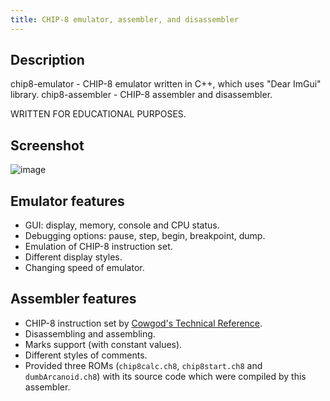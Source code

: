 ```yaml
---
title: CHIP-8 emulator, assembler, and disassembler
---
```


## Description
chip8-emulator - CHIP-8 emulator written in C++, which uses "Dear ImGui" library.
chip8-assembler - CHIP-8 assembler and disassembler.
  
WRITTEN FOR EDUCATIONAL PURPOSES.
## Screenshot
![image](https://user-images.githubusercontent.com/13097618/169660654-0fae5418-5f58-425a-9de1-54cefcd3a37f.png)
## Emulator features
- GUI: display, memory, console and CPU status.
- Debugging options: pause, step, begin, breakpoint, dump.
- Emulation of CHIP-8 instruction set.
- Different display styles.
- Changing speed of emulator.
## Assembler features
- CHIP-8 instruction set by [Cowgod's Technical Reference](http://devernay.free.fr/hacks/chip8/C8TECH10.HTM).
- Disassembling and assembling.
- Marks support (with constant values).
- Different styles of comments.
- Provided three ROMs (`chip8calc.ch8`, `chip8start.ch8` and `dumbArcanoid.ch8`) with its source code which were compiled by this assembler.
